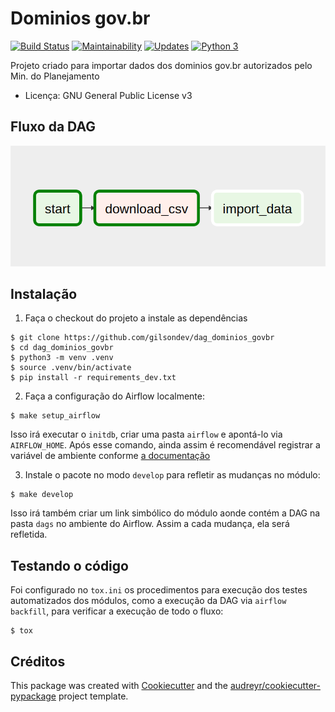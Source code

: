 # Dominios gov.br

[![Build Status](https://travis-ci.org/gilsondev/dag_dominios_govbr.svg?branch=master)](https://travis-ci.org/gilsondev/dag_dominios_govbr)
[![Maintainability](https://api.codeclimate.com/v1/badges/952d6fde9f29ff243ba6/maintainability)](https://codeclimate.com/github/gilsondev/dag_dominios_govbr/maintainability)
[![Updates](https://pyup.io/repos/github/gilsondev/dag_dominios_govbr/shield.svg)](https://pyup.io/repos/github/gilsondev/dag_dominios_govbr/)
[![Python 3](https://pyup.io/repos/github/gilsondev/dag_dominios_govbr/python-3-shield.svg)](https://pyup.io/repos/github/gilsondev/dag_dominios_govbr/)

Projeto criado para importar dados dos dominios gov.br autorizados pelo
Min. do Planejamento

*   Licença: GNU General Public License v3

## Fluxo da DAG

![Fluxo de Importação dos dados](./flow_dag.png)

## Instalação

1.  Faça o checkout do projeto a instale as dependências

```shell
$ git clone https://github.com/gilsondev/dag_dominios_govbr
$ cd dag_dominios_govbr
$ python3 -m venv .venv
$ source .venv/bin/activate
$ pip install -r requirements_dev.txt
```

2.  Faça a configuração do Airflow localmente:

```shell
$ make setup_airflow
```

Isso irá executar o `initdb`, criar uma pasta `airflow` e apontá-lo via `AIRFLOW_HOME`. Após esse comando, ainda assim é recomendável registrar a variável de ambiente conforme [a documentação](https://airflow.apache.org/start.html)

3.  Instale o pacote no modo `develop` para refletir as mudanças no módulo:

```shell
$ make develop
```

Isso irá também criar um link simbólico do módulo aonde contém a DAG na pasta `dags` no ambiente do Airflow. Assim a cada mudança, ela será refletida.

## Testando o código

Foi configurado no `tox.ini` os procedimentos para execução dos testes automatizados dos módulos, como a execução da DAG via `airflow backfill`, para verificar a execução de todo o fluxo:

```
$ tox
```

## Créditos

This package was created with [Cookiecutter](https://github.com/audreyr/cookiecutter) and the [audreyr/cookiecutter-pypackage](https://github.com/audreyr/cookiecutter-pypackage) project template.
